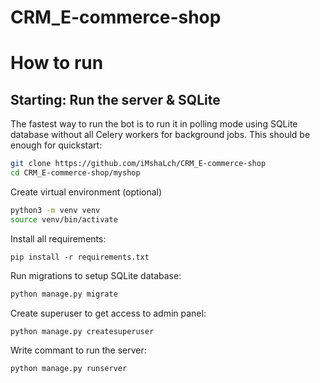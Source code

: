 # CRM_E-commerce-shop
# How to run

## Starting: Run the server & SQLite

The fastest way to run the bot is to run it in polling mode using SQLite database without all Celery workers for background jobs. This should be enough for quickstart:

``` bash
git clone https://github.com/iMshaLch/CRM_E-commerce-shop
cd CRM_E-commerce-shop/myshop
```

Create virtual environment (optional)
``` bash
python3 -m venv venv
source venv/bin/activate
```

Install all requirements:
```
pip install -r requirements.txt
```


Run migrations to setup SQLite database:
``` bash
python manage.py migrate
```

Create superuser to get access to admin panel:
``` bash
python manage.py createsuperuser
```

Write commant to run the server:
``` bash
python manage.py runserver
```


